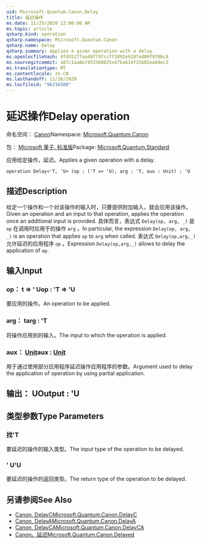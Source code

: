 ```yaml
---
uid: Microsoft.Quantum.Canon.Delay
title: 延迟操作
ms.date: 11/25/2020 12:00:00 AM
ms.topic: article
qsharp.kind: operation
qsharp.namespace: Microsoft.Quantum.Canon
qsharp.name: Delay
qsharp.summary: Applies a given operation with a delay.
ms.openlocfilehash: 4f45527faa49f79fccff3892e928fed09f9f0bc8
ms.sourcegitcommit: a87c1aa8e7453360025e47ba614f25b02ea84ec3
ms.translationtype: MT
ms.contentlocale: zh-CN
ms.lasthandoff: 11/26/2020
ms.locfileid: "96216500"
---
```

# <a name="delay-operation"></a><span data-ttu-id="ab505-102">延迟操作</span><span class="sxs-lookup"><span data-stu-id="ab505-102">Delay operation</span></span>

<span data-ttu-id="ab505-103">命名空间： [Canon](xref:Microsoft.Quantum.Canon)</span><span class="sxs-lookup"><span data-stu-id="ab505-103">Namespace: [Microsoft.Quantum.Canon](xref:Microsoft.Quantum.Canon)</span></span>

<span data-ttu-id="ab505-104">包： [Microsoft 量子. 标准版](https://nuget.org/packages/Microsoft.Quantum.Standard)</span><span class="sxs-lookup"><span data-stu-id="ab505-104">Package: [Microsoft.Quantum.Standard](https://nuget.org/packages/Microsoft.Quantum.Standard)</span></span>


<span data-ttu-id="ab505-105">应用给定操作，延迟。</span><span class="sxs-lookup"><span data-stu-id="ab505-105">Applies a given operation with a delay.</span></span>

```qsharp
operation Delay<'T, 'U> (op : ('T => 'U), arg : 'T, aux : Unit) : 'U
```


## <a name="description"></a><span data-ttu-id="ab505-106">描述</span><span class="sxs-lookup"><span data-stu-id="ab505-106">Description</span></span>

<span data-ttu-id="ab505-107">给定一个操作和一个对该操作的输入时，只要提供附加输入，就会应用该操作。</span><span class="sxs-lookup"><span data-stu-id="ab505-107">Given an operation and an input to that operation, applies the operation once an additional input is provided.</span></span>
<span data-ttu-id="ab505-108">具体而言，表达式 `Delay(op, arg, _)` 是 `op` 在调用时应用于的操作 `arg` 。</span><span class="sxs-lookup"><span data-stu-id="ab505-108">In particular, the expression `Delay(op, arg, _)` is an operation that applies `op` to `arg` when called.</span></span>
<span data-ttu-id="ab505-109">表达式 `Delay(op,arg,_)` 允许延迟的应用程序 `op` 。</span><span class="sxs-lookup"><span data-stu-id="ab505-109">Expression `Delay(op,arg,_)` allows to delay the application of `op`.</span></span>

## <a name="input"></a><span data-ttu-id="ab505-110">输入</span><span class="sxs-lookup"><span data-stu-id="ab505-110">Input</span></span>

### <a name="op--t--u"></a><span data-ttu-id="ab505-111">op： t => ' U</span><span class="sxs-lookup"><span data-stu-id="ab505-111">op : 'T => 'U</span></span> 

<span data-ttu-id="ab505-112">要应用的操作。</span><span class="sxs-lookup"><span data-stu-id="ab505-112">An operation to be applied.</span></span>


### <a name="arg--t"></a><span data-ttu-id="ab505-113">arg： t</span><span class="sxs-lookup"><span data-stu-id="ab505-113">arg : 'T</span></span>

<span data-ttu-id="ab505-114">将操作应用到的输入。</span><span class="sxs-lookup"><span data-stu-id="ab505-114">The input to which the operation is applied.</span></span>


### <a name="aux--unit"></a><span data-ttu-id="ab505-115">aux： [Unit](xref:microsoft.quantum.lang-ref.unit)</span><span class="sxs-lookup"><span data-stu-id="ab505-115">aux : [Unit](xref:microsoft.quantum.lang-ref.unit)</span></span>

<span data-ttu-id="ab505-116">用于通过使用部分应用程序延迟操作应用程序的参数。</span><span class="sxs-lookup"><span data-stu-id="ab505-116">Argument used to delay the application of operation by using partial application.</span></span>



## <a name="output--u"></a><span data-ttu-id="ab505-117">输出： U</span><span class="sxs-lookup"><span data-stu-id="ab505-117">Output : 'U</span></span>



## <a name="type-parameters"></a><span data-ttu-id="ab505-118">类型参数</span><span class="sxs-lookup"><span data-stu-id="ab505-118">Type Parameters</span></span>

### <a name="t"></a><span data-ttu-id="ab505-119">找</span><span class="sxs-lookup"><span data-stu-id="ab505-119">'T</span></span>

<span data-ttu-id="ab505-120">要延迟的操作的输入类型。</span><span class="sxs-lookup"><span data-stu-id="ab505-120">The input type of the operation to be delayed.</span></span>
### <a name="u"></a><span data-ttu-id="ab505-121">' U</span><span class="sxs-lookup"><span data-stu-id="ab505-121">'U</span></span>

<span data-ttu-id="ab505-122">要延迟的操作的返回类型。</span><span class="sxs-lookup"><span data-stu-id="ab505-122">The return type of the operation to be delayed.</span></span>

## <a name="see-also"></a><span data-ttu-id="ab505-123">另请参阅</span><span class="sxs-lookup"><span data-stu-id="ab505-123">See Also</span></span>

- [<span data-ttu-id="ab505-124">Canon. DelayC</span><span class="sxs-lookup"><span data-stu-id="ab505-124">Microsoft.Quantum.Canon.DelayC</span></span>](xref:Microsoft.Quantum.Canon.DelayC)
- [<span data-ttu-id="ab505-125">Canon. DelayA</span><span class="sxs-lookup"><span data-stu-id="ab505-125">Microsoft.Quantum.Canon.DelayA</span></span>](xref:Microsoft.Quantum.Canon.DelayA)
- [<span data-ttu-id="ab505-126">Canon. DelayCA</span><span class="sxs-lookup"><span data-stu-id="ab505-126">Microsoft.Quantum.Canon.DelayCA</span></span>](xref:Microsoft.Quantum.Canon.DelayCA)
- [<span data-ttu-id="ab505-127">Canon。延迟</span><span class="sxs-lookup"><span data-stu-id="ab505-127">Microsoft.Quantum.Canon.Delayed</span></span>](xref:Microsoft.Quantum.Canon.Delayed)